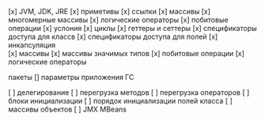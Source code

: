 [x] JVM, JDK, JRE
[x] приметивы 
[x] ссылки
[x] массивы
[x] многомерные массивы
[x] логические операторы 
[x] побитовые операции 
[x] услония 
[x] циклы
[x] геттеры и сеттеры 
[x] спецификаторы доступа для классв 
[x] спецификаторы доступа для полей 
[x] инкапсуляция   
[x] массивы 
[x] массивы значимых типов
[x] побитовые операции
[x] логические операторы








пакеты
[] параметры приложения
ГС





[ ] делегирование 
[ ] перегрузка методов 
[ ] перегрузка операторов 
[ ] блоки инициализации
[ ] порядок инициализации полей класса 
[ ] массивы объектов
[ ] JMX MBeans